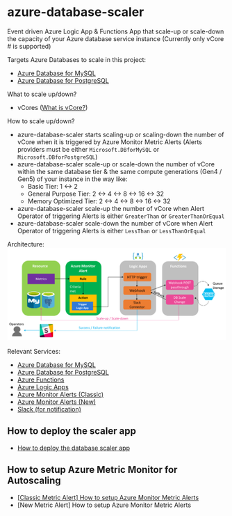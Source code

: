 # azure-database-scaler
Event driven Azure Logic App & Functions App that scale-up or scale-down the capacity of your Azure database service instance (Currently only vCore # is supported)

Targets Azure Databases to scale in this project:
- [Azure Database for MySQL](https://azure.microsoft.com/en-us/services/mysql/)
- [Azure Database for PostgreSQL](https://azure.microsoft.com/en-us/services/postgresql/)

What to scale up/down?
- vCores ([What is vCore?](https://docs.microsoft.com/en-us/azure/mysql/concepts-pricing-tiers#compute-generations-vcores-and-memory))

How to scale up/down?
- azure-database-scaler starts scaling-up or scaling-down the number of vCore when it is triggered by Azure Monitor Metric Alerts (Alerts providers must be either `Microsoft.DBforMySQL` or `Microsoft.DBforPostgreSQL`)
- azure-database-scaler scale-up or scale-down the number of vCore within the same database tier & the same compute generations (Gen4 / Gen5) of your instance in the way like:
    - Basic Tier: 1 <-> 2
    - General Purpose Tier: 2 <-> 4 <-> 8 <-> 16 <-> 32
    - Memory Optimized Tier: 2 <-> 4 <-> 8 <-> 16 <-> 32
- azure-database-scaler scale-up the number of vCore when Alert Operator of triggering Alerts is either `GreaterThan` or `GreaterThanOrEqual`
- azure-database-scaler scale-down the number of vCore when Alert Operator of triggering Alerts is either `LessThan` or `LessThanOrEqual`

Architecture:
![](images/architecture-overview.png)

Relevant Services:
- [Azure Database for MySQL](https://azure.microsoft.com/en-us/services/mysql/)
- [Azure Database for PostgreSQL](https://azure.microsoft.com/en-us/services/postgresql/)
- [Azure Functions](https://azure.microsoft.com/en-us/services/functions/)
- [Azure Logic Apps](https://azure.microsoft.com/en-us/services/logic-apps/)
- [Azure Monitor Alerts (Classic)](https://docs.microsoft.com/en-us/azure/monitoring-and-diagnostics/monitoring-overview-alerts)
- [Azure Monitor Alerts (New)](https://docs.microsoft.com/en-us/azure/monitoring-and-diagnostics/monitoring-overview-unified-alerts)
- [Slack (for notification)](https://slack.com)

## How to deploy the scaler app
- [How to deploy the database scaler app](./docs/HOW-TO-DEPLOY-APP.md)

## How to setup Azure Metric Monitor for Autoscaling
- [[Classic Metric Alert] How to setup Azure Monitor Metric Alerts](./docs/HOW-TO-SETUP-ALERTS.md)
- \[New Metric Alert\] How to setup Azure Monitor Metric Alerts

